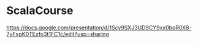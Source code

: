 # ScalaCourse

https://docs.google.com/presentation/d/1Scy9SXJ3UD9CY9xx0boR0X8-7yFxpK0TEzfo3t1FC1c/edit?usp=sharing
